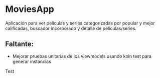 # MoviesApp

Aplicación para ver peliculas y series categorizadas por popular y mejor calificadas, buscador incorporado y detalle de peliculas/series.

## Faltante:
- Mejorar pruebas unitarias de los viewmodels usando koin test para generar instancias

Test
